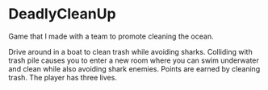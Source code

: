 # DeadlyCleanUp
Game that I made with a team to promote cleaning the ocean.

Drive around in a boat to clean trash while avoiding sharks. Colliding with trash pile causes you to enter a new room where you can swim underwater and clean while
also avoiding shark enemies. Points are earned by cleaning trash. The player has three lives.
